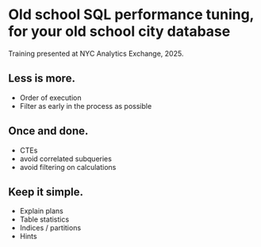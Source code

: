# Old school SQL performance tuning, for your old school city database

Training presented at NYC Analytics Exchange, 2025.

## Less is more.

- Order of execution
- Filter as early in the process as possible

## Once and done.

- CTEs
- avoid correlated subqueries
- avoid filtering on calculations

## Keep it simple.

- Explain plans
- Table statistics
- Indices / partitions
- Hints

